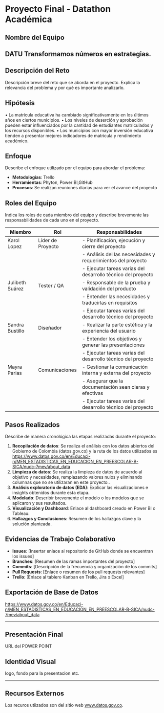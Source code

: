 # Proyecto Final - Datathon Académica

## Nombre del Equipo
DATU
Transformamos números en estrategias.
---

## Descripción del Reto
Descripción breve del reto que se aborda en el proyecto. Explica la relevancia del problema y por qué es importante analizarlo.

## Hipótesis
•	La matrícula educativa ha cambiado significativamente en los últimos años en ciertos municipios. 
•	Los niveles de deserción y aprobación pueden estar influenciados por la cantidad de estudiantes matriculados y los recursos disponibles.
•	Los municipios con mayor inversión educativa tienden a presentar mejores indicadores de matrícula y rendimiento académico.

## Enfoque
Describe el enfoque utilizado por el equipo para abordar el problema:
- **Metodologías**: Trello
- **Herramientas**: Phyton, Power BI,GitHub 
- **Procesos**: Se realizan reuniones diarias para ver el avance del proyecto

## Roles del Equipo
Indica los roles de cada miembro del equipo y describe brevemente las responsabilidades de cada uno en el proyecto. 

| Miembro               | Rol                        | Responsabilidades                                               |
|-----------------------|----------------------------|-----------------------------------------------------------------|
| Karol Lopez         	| Líder de Proyecto          | - Planificación, ejecución y cierre del proyecto                |
|                       |                            | - Análisis del las necesidades y requerimientos del proyecto    |
|                       |                            | - Ejecutar tareas varias del desarrollo técnico del proyecto    |
| Julibeth Suárez       | Tester / QA                | - Responsable de la prueba y validación del producto            |
|                       |                            | - Entender las necesidades y traducirlas en requisitos          |
|                       |                            | - Ejecutar tareas varias del desarrollo técnico del proyecto    |
| Sandra Bustillo       | Diseñador                  | - Realizar la parte estética y la experiencia del usuario       |
|                       |                            | - Entender los objetivos y generar las presentaciones           |
|                       |                            | - Ejecutar tareas varias del desarrollo técnico del proyecto    |
| Mayra Parias          | Comunicaciones             | - Gestionar la comunicación interna y externa del proyecto      |
|                       |                            | - Asegurar que la documentación sean claras y efectivas         |
|                       |                            | - Ejecutar tareas varias del desarrollo técnico del proyecto    |



## Pasos Realizados
Describe de manera cronológica las etapas realizadas durante el proyecto:
1. **Recopilación de datos**: Se realiza el análisis con los datos abiertos del Gobierno de Colombia (datos.gov.co) y la ruta de los datos utilizados es  https://www.datos.gov.co/en/Educaci-n/MEN_ESTADISTICAS_EN_EDUCACION_EN_PREESCOLAR-B-SICA/nudc-7mev/about_data
2. **Limpieza de datos**: Se realiza la limpieza de datos de acuerdo al objetivo y necesidades, remplazando valores nulos y eliminando columnas que no se utilizaran en este proyecto..
3. **Análisis exploratorio de datos (EDA)**: Explicar las visualizaciones e insights obtenidos durante esta etapa.
4. **Modelado**: Describir brevemente el modelo o los modelos que se aplicaron y sus resultados.
5. **Visualización y Dashboard**: Enlace al dashboard creado en Power BI o Tableau.
6. **Hallazgos y Conclusiones**: Resumen de los hallazgos clave y la solución planteada.

## Evidencias de Trabajo Colaborativo
- **Issues**: [Insertar enlace al repositorio de GitHub donde se encuentran los issues]
- **Branches**: [Resumen de las ramas importantes del proyecto]
- **Commits**: [Descripción de la frecuencia y organización de los commits]
- **Pull Requests**: [Enlace o resumen de los pull requests relevantes]
- **Trello**: [Enlace al tablero Kanban en Trello, Jira o Excel]

## Exportación de Base de Datos
https://www.datos.gov.co/en/Educaci-n/MEN_ESTADISTICAS_EN_EDUCACION_EN_PREESCOLAR-B-SICA/nudc-7mev/about_data

---

## Presentación Final
URL del POWER POINT

## Identidad Visual
logo, fondo para la presentacion etc.

---

## Recursos Externos
Los recuros utiizados son del sitio web www.datos.gov.co.
